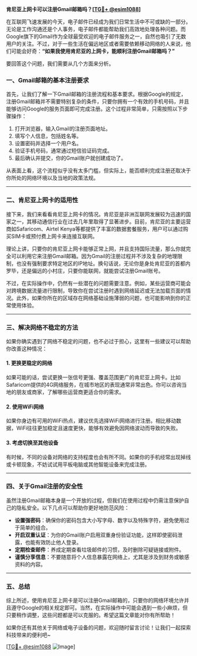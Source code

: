 **肯尼亚上网卡可以注册Gmail邮箱吗？[[TG💪+ @esim1088](https://t.me/s/esim1088)]**

在互联网飞速发展的今天，电子邮件已经成为我们日常生活中不可或缺的一部分。无论是工作沟通还是个人事务，电子邮件都能帮助我们高效地处理各种问题。而Google旗下的Gmail作为全球最受欢迎的电子邮件服务之一，自然也吸引了无数用户的关注。不过，对于一些生活在偏远地区或者需要依赖移动网络的人来说，他们可能会好奇：**“如果我使用肯尼亚的上网卡，能顺利注册Gmail邮箱吗？”** 

要回答这个问题，我们需要从几个方面来分析。

### **一、Gmail邮箱的基本注册要求**

首先，让我们了解一下Gmail邮箱的注册流程和基本要求。根据Google的规定，注册Gmail邮箱并不需要特别复杂的条件，只要你拥有一个有效的手机号码，并且能够访问Google的服务页面即可完成注册。这个过程非常简单，只需按照以下步骤操作：

1. 打开浏览器，输入Gmail的注册页面地址。
2. 填写个人信息，包括姓名等。
3. 设置密码并选择一个用户名。
4. 验证手机号码，通常通过短信验证码完成。
5. 最后确认并提交，你的Gmail账户就创建成功了。

从表面上看，这个流程似乎没有太多门槛，但实际上，能否顺利完成注册还取决于你所处的网络环境以及当地的政策法规。

---

### **二、肯尼亚上网卡的适用性**

接下来，我们来看看肯尼亚上网卡的情况。肯尼亚是非洲互联网发展较为迅速的国家之一，其移动通信行业在过去几年里取得了显著进步。目前，肯尼亚的主要运营商如Safaricom、Airtel Kenya等都提供了丰富的数据套餐服务，用户可以通过购买SIM卡或预付费上网卡来连接互联网。

理论上讲，只要你的肯尼亚上网卡能够正常上网，并且支持国际流量，那么你就完全可以利用它来注册Gmail邮箱。因为Gmail的注册过程并不涉及复杂的地理限制，也没有强制要求特定地区的IP地址。换句话说，无论你是身处肯尼亚的首都内罗毕，还是偏远的小村庄，只要你能联网，就能尝试注册Gmail账号。

不过，在实际操作中，仍然有一些潜在的问题需要注意。例如，某些运营商可能会对跨境数据流量进行限制，导致你在尝试注册时遇到网络延迟或无法加载页面的情况。此外，如果你所在的区域存在网络基础设施薄弱的问题，也可能影响到你的正常使用体验。

---

### **三、解决网络不稳定的方法**

如果你确实遇到了网络不稳定的问题，也不必过于担心，这里有一些建议可以帮助你改善这种情况：

#### **1. 更换更稳定的网络**
如果可能的话，尝试更换一张信号更强、覆盖范围更广的肯尼亚上网卡。比如Safaricom提供的4G网络服务，在城市地区的表现通常非常出色。你可以咨询当地的朋友或商家，了解哪些运营商更适合你的需求。

#### **2. 使用WiFi网络**
如果你身边有可用的WiFi热点，建议优先选择WiFi网络进行注册。相比移动数据，WiFi往往更加稳定且速度更快，能够有效避免因网络波动而导致的失败。

#### **3. 考虑切换至其他设备**
有时候，不同的设备对网络的支持程度也会有所不同。如果你的手机经常出现掉线或卡顿现象，不妨试试用平板电脑或其他智能设备来完成注册。

---

### **四、关于Gmail注册的安全性**

虽然注册Gmail邮箱本身是一个开放的过程，但我们在使用过程中仍需注意保护自己的隐私安全。以下几点可以帮助你更好地防范风险：

- **设置强密码**：确保你的密码包含大小写字母、数字以及特殊字符，避免使用过于简单的组合。
- **开启双重认证**：为你的Gmail账户启用双重身份验证功能，这样即使密码泄露，也能有效防止他人登录。
- **定期检查邮件**：养成定期查看垃圾邮件的习惯，及时删除可疑链接或附件。
- **谨慎分享信息**：不要随意将个人信息暴露在网络上，尤其是涉及到财务或敏感资料的内容。

---

### **五、总结**

综上所述，使用肯尼亚上网卡是可以注册Gmail邮箱的，只要你的网络环境允许并且遵守Google的相关规定即可。当然，在实际操作中可能会遇到一些小麻烦，但只要稍作调整，这些问题都是可以克服的。希望这篇文章能对你有所帮助！

如果你还有其他关于网络或电子设备的问题，欢迎随时留言讨论！让我们一起探索科技带来的便利吧~

[[TG💪+ @esim1088](https://t.me/s/esim1088) ![Image](https://i.postimg.cc/4NQfJmqS/Snipaste-2025-05-13-00-14-12.png)]